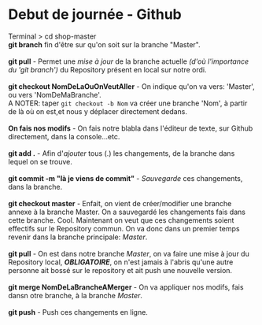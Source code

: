 # Debut de journée - Github

Terminal > cd shop-master <br/>
**git branch** fin d'être sur qu'on soit sur la branche "Master".<br/>
<br/>
**git pull** - Permet une *mise à jour* de la branche actuelle *(d'où l'importance du 'git branch')* du Repository présent en local sur notre ordi.<br/>
<br/>
**git checkout NomDeLaOuOnVeutAller** - On indique qu'on va vers: 'Master', ou vers 'NomDeMaBranche'. <br/>
A NOTER: taper `git checkout -b Nom` va créer une branche 'Nom', à partir de là où on est,et nous y déplacer directement dedans.<br/>
<br/>
**On fais nos modifs** - On fais notre blabla dans l'éditeur de texte, sur Github directement, dans la console...etc.<br/>
<br/>
**git add .** - Afin d'*ajouter* tous (.) les changements, de la branche dans lequel on se trouve.<br/>
<br/>
**git commit -m "là je viens de commit"** - *Sauvegarde* ces changements, dans la branche.<br/>
<br/>
**git checkout master** - Enfait, on vient de créer/modifier une branche annexe à la branche Master. On a sauvegardé les changements fais dans cette branche. Cool. Maintenant on veut que ces changements soient effectifs sur le Repository commun. On va donc dans un premier temps revenir dans la branche principale: *Master*.<br/>
<br/>
**git pull** - On est dans notre branche *Master*, on va faire une mise à jour du Repository local, _**OBLIGATOIRE**_, on n'est jamais à l'abris qu'une autre personne ait bossé sur le repository et ait push une nouvelle version.<br/>
<br/>
**git merge NomDeLaBrancheAMerger** - On va appliquer nos modifs, fais dansn otre branche, à la branche *Master*.<br/>
<br/>
**git push** - Push ces changements en ligne.<br/>
<br/>
<br/>




